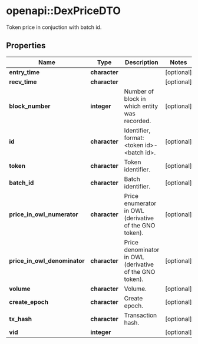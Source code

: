 # openapi::DexPriceDTO

Token price in conjuction with batch id.

## Properties
Name | Type | Description | Notes
------------ | ------------- | ------------- | -------------
**entry_time** | **character** |  | [optional] 
**recv_time** | **character** |  | [optional] 
**block_number** | **integer** | Number of block in which entity was recorded. | [optional] 
**id** | **character** | Identifier, format: &lt;token id&gt;-&lt;batch id&gt;. | [optional] 
**token** | **character** | Token identifier. | [optional] 
**batch_id** | **character** | Batch identifier. | [optional] 
**price_in_owl_numerator** | **character** | Price enumerator in OWL (derivative of the GNO token). | [optional] 
**price_in_owl_denominator** | **character** | Price denominator in OWL (derivative of the GNO token). | [optional] 
**volume** | **character** | Volume. | [optional] 
**create_epoch** | **character** | Create epoch. | [optional] 
**tx_hash** | **character** | Transaction hash. | [optional] 
**vid** | **integer** |  | [optional] 


